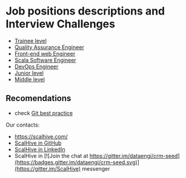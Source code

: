 # Job positions descriptions and  Interview Challenges
- [Trainee level](Trainee_level_positions)
 - [Quality Assurance Engineer](Trainee_level_positions/Quality_Assurance_Engineer)
 - [Front-end web Engineer](Trainee_level_positions/Front-end_web_Engineer)
 - [Scala Software Engineer](Trainee_level_positions/Scala_Software_Engineer)
 - [DevOps Engineer](Trainee_level_positions/DevOps_Engineer)
- [Junior level](Junior_level_positions)
- [Middle level](Middle_level_positions)

## Recomendations
 - check [Git best practice](https://github.com/awesome-it-ternopil/best-practices/wiki/Git-best-practice)
 
 Our contacts:
 - https://scalhive.com/
 - [ScalHive in GitHub](https://github.com/ScalHive)
 - [ScalHive in LinkedIn](https://www.linkedin.com/company/17977372/)
 - ScalHive in [![Join the chat at https://gitter.im/dataengi/crm-seed](https://badges.gitter.im/dataengi/crm-seed.svg)](https://gitter.im/ScalHive) messenger
